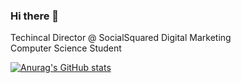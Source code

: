 ### Hi there 👋

Techincal Director @ SocialSquared Digital Marketing  
Computer Science Student

[![Anurag's GitHub stats](https://github-readme-stats.vercel.app/api?username=RadioactiveDeuterium)](https://github.com/anuraghazra/github-readme-stats)
<!--
**RadioactiveDeuterium/RadioactiveDeuterium** is a ✨ _special_ ✨ repository because its `README.md` (this file) appears on your GitHub profile.

Here are some ideas to get you started:

- 🔭 I’m currently working on ...
- 🌱 I’m currently learning ...
- 👯 I’m looking to collaborate on ...
- 🤔 I’m looking for help with ...
- 💬 Ask me about ...
- 📫 How to reach me: ...
- 😄 Pronouns: ...
- ⚡ Fun fact: ...
-->
